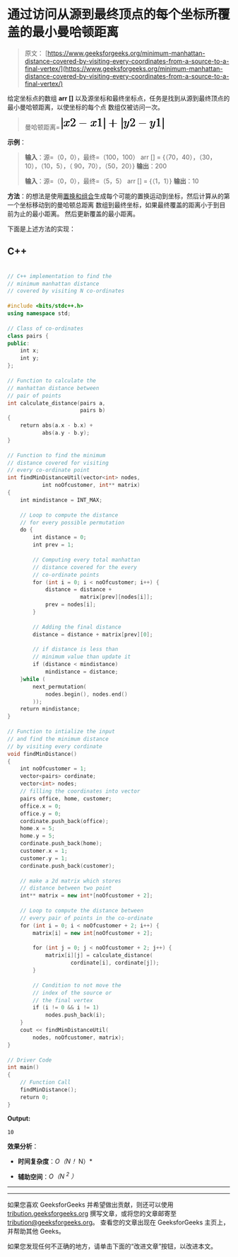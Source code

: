 # 通过访问从源到最终顶点的每个坐标所覆盖的最小曼哈顿距离

> 原文： [https://www.geeksforgeeks.org/minimum-manhattan-distance-covered-by-visiting-every-coordinates-from-a-source-to-a-final-vertex/](https://www.geeksforgeeks.org/minimum-manhattan-distance-covered-by-visiting-every-coordinates-from-a-source-to-a-final-vertex/)

给定坐标点的数组 **arr []** 以及源坐标和最终坐标点，任务是找到从源到最终顶点的最小曼哈顿距离，以使坐标的每个点 数组仅被访问一次。

> 曼哈顿距离= ![\left | x2 - x1 \right | + \left | y2 - y1 \right |](img/38a56f6e5856fcc14f950b22b7fb1fad.png "Rendered by QuickLaTeX.com")

**示例**：

> **输入**：源=（0，0），最终=（100，100）
> arr [] = {（70，40），（30，10），（10，5），（ 90，70），（50，20）}
> **输出**：200
> 
> **输入**：源=（0，0），最终=（5，5）
> arr [] = {（1，1）}
> **输出**：10

**方法**：的想法是使用[置换和组合](https://www.geeksforgeeks.org/permutation-and-combination/)生成每个可能的置换运动到坐标，然后计算从的第一个坐标移动到的曼哈顿总距离 数组到最终坐标，如果最终覆盖的距离小于到目前为止的最小距离。 然后更新覆盖的最小距离。

下面是上述方法的实现：

## C++

```cpp

// C++ implementation to find the  
// minimum manhattan distance  
// covered by visiting N co-ordinates 

#include <bits/stdc++.h> 
using namespace std; 

// Class of co-ordinates 
class pairs { 
public: 
    int x; 
    int y; 
}; 

// Function to calculate the  
// manhattan distance between  
// pair of points 
int calculate_distance(pairs a,  
                       pairs b) 
{ 
    return abs(a.x - b.x) +  
           abs(a.y - b.y); 
} 

// Function to find the minimum  
// distance covered for visiting  
// every co-ordinate point 
int findMinDistanceUtil(vector<int> nodes,  
           int noOfcustomer, int** matrix) 
{ 
    int mindistance = INT_MAX; 

    // Loop to compute the distance 
    // for every possible permutation 
    do { 
        int distance = 0; 
        int prev = 1; 

        // Computing every total manhattan 
        // distance covered for the every  
        // co-ordinate points 
        for (int i = 0; i < noOfcustomer; i++) { 
            distance = distance +  
                       matrix[prev][nodes[i]]; 
            prev = nodes[i]; 
        } 

        // Adding the final distance 
        distance = distance + matrix[prev][0]; 

        // if distance is less than  
        // minimum value than update it 
        if (distance < mindistance) 
            mindistance = distance; 
    }while ( 
        next_permutation( 
            nodes.begin(), nodes.end() 
        )); 
    return mindistance; 
} 

// Function to intialize the input 
// and find the minimum distance  
// by visiting every cordinate 
void findMinDistance() 
{ 
    int noOfcustomer = 1; 
    vector<pairs> cordinate; 
    vector<int> nodes; 
    // filling the coordinates into vector 
    pairs office, home, customer; 
    office.x = 0; 
    office.y = 0; 
    cordinate.push_back(office); 
    home.x = 5; 
    home.y = 5; 
    cordinate.push_back(home); 
    customer.x = 1; 
    customer.y = 1; 
    cordinate.push_back(customer); 

    // make a 2d matrix which stores 
    // distance between two point 
    int** matrix = new int*[noOfcustomer + 2]; 

    // Loop to compute the distance between 
    // every pair of points in the co-ordinate 
    for (int i = 0; i < noOfcustomer + 2; i++) { 
        matrix[i] = new int[noOfcustomer + 2]; 

        for (int j = 0; j < noOfcustomer + 2; j++) { 
            matrix[i][j] = calculate_distance( 
                    cordinate[i], cordinate[j]); 
        } 

        // Condition to not move the  
        // index of the source or  
        // the final vertex 
        if (i != 0 && i != 1) 
            nodes.push_back(i); 
    } 
    cout << findMinDistanceUtil( 
        nodes, noOfcustomer, matrix); 
} 

// Driver Code 
int main() 
{ 
    // Function Call 
    findMinDistance(); 
    return 0; 
} 

```

**Output:**

```
10

```

**效果分析**：

*   **时间复杂度**：*O（N！* N）*

*   **辅助空间**：*O（N <sup>2</sup> ）*



* * *

* * *

如果您喜欢 GeeksforGeeks 并希望做出贡献，则还可以使用 [tribution.geeksforgeeks.org](https://contribute.geeksforgeeks.org/) 撰写文章，或将您的文章邮寄至 tribution@geeksforgeeks.org。 查看您的文章出现在 GeeksforGeeks 主页上，并帮助其他 Geeks。

如果您发现任何不正确的地方，请单击下面的“改进文章”按钮，以改进本文。